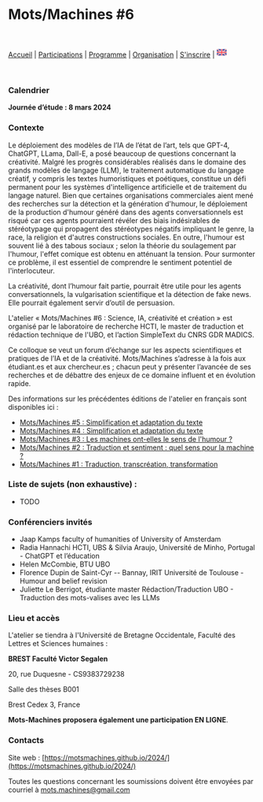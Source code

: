 # Mots/Machines #6

<br>

[Accueil](https://motsmachines.github.io/2024/fr) | [Participations](https://motsmachines.github.io/2024/fr/cfp) | [Programme](https://motsmachines.github.io/2024/fr/program) | [Organisation](https://motsmachines.github.io/2024/fr/orga) | [S'inscrire](https://motsmachines.github.io/2024/fr/registration) | [<img src="EN.png" width="20">](https://motsmachines.github.io/2024/en/cfp)

<br>

### Calendrier

**Journée d’étude : 8 mars 2024**

### Contexte

Le déploiement des modèles de l’IA de l’état de l’art, tels que GPT-4, ChatGPT, LLama, Dall-E, a posé beaucoup de questions concernant la créativité. Malgré les progrès considérables réalisés dans le domaine des grands modèles de langage (LLM), le traitement automatique du langage créatif, y compris les textes humoristiques et poétiques, constitue un défi permanent pour les systèmes d'intelligence artificielle et de traitement du langage naturel. 
Bien que certaines organisations commerciales aient mené des recherches sur la détection et la génération d'humour, le déploiement de la production d'humour généré dans des agents conversationnels est risqué car ces agents pourraient révéler des biais indésirables de stéréotypage qui propagent des stéréotypes négatifs impliquant le genre, la race, la religion et d'autres constructions sociales. En outre, l'humour est souvent lié à des tabous sociaux ; selon la théorie du soulagement par l'humour, l'effet comique est obtenu en atténuant la tension. Pour surmonter ce problème, il est essentiel de comprendre le sentiment potentiel de l'interlocuteur.

La créativité, dont l’humour fait partie, pourrait être utile pour les agents conversationnels, la vulgarisation scientifique et la détection de fake news. Elle pourrait également servir d’outil de persuasion.

L'atelier « Mots/Machines #6 : Science, IA, créativité et création » est organisé par le laboratoire de recherche HCTI, le master de traduction et rédaction technique de l'UBO, et l’action SimpleText du CNRS GDR MADICS.

Ce colloque se veut un forum d’échange sur les aspects scientifiques et pratiques de l’IA et de la créativité. 
Mots/Machines s’adresse à la fois aux étudiant.es et aux chercheur.es ; chacun peut y présenter l’avancée de ses recherches et de débattre des enjeux de ce domaine influent et en évolution rapide. 


Des informations sur les précédentes éditions de l'atelier en français sont disponibles ici :

* [Mots/Machines #5 : Simplification et adaptation du texte](https://motsmachines.github.io/2023/)
* [Mots/Machines #4 : Simplification et adaptation du texte](https://motsmachines.github.io/2022/)
* [Mots/Machines #3 : Les machines ont-elles le sens de l'humour ?](https://motsmachines.github.io/2021/en/)
* [Mots/Machines #2 : Traduction et sentiment : quel sens pour la machine ?](https://www.univ-brest.fr/www-live1-sl.univ-brest.fr/ViewPage.action?siteNodeId=29229&languageId=4)
* [Mots/Machines #1 : Traduction, transcréation, transformation](https://www.univ-brest.fr/hcti/menu/Actualites/Archives/Mots-Machines)

### Liste de sujets (non exhaustive) :

*  TODO

### Conférenciers invités

* Jaap Kamps faculty of humanities of University of Amsterdam
* Radia Hannachi HCTI, UBS & Silvia Araujo, Université de Minho, Portugal - ChatGPT et l’éducation
* Helen McCombie, BTU UBO
* Florence Dupin de Saint-Cyr -- Bannay, IRIT Université de Toulouse - Humour and belief revision
* Juliette Le Berrigot, étudiante master Rédaction/Traduction UBO - Traduction des mots-valises avec les LLMs

### Lieu et accès

L'atelier se tiendra à l'Université de Bretagne Occidentale, Faculté des Lettres et Sciences humaines :

**BREST Faculté Victor Segalen**

20, rue Duquesne - CS9383729238

Salle des thèses B001

Brest Cedex 3, France

**Mots-Machines proposera également une participation EN LIGNE**.

### Contacts

Site web : [https://motsmachines.github.io/2024/](https://motsmachines.github.io/2024/)

Toutes les questions concernant les soumissions doivent être envoyées par courriel à [mots.machines@gmail.com](mailto:mots.machines@gmail.com)

